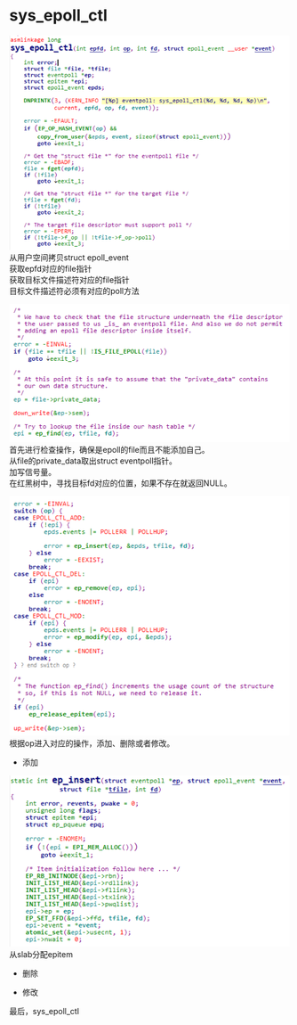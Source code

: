 # sys_epoll_ctl

![](pic/sys_epoll_ctl.png)
从用户空间拷贝struct epoll_event  
获取epfd对应的file指针  
获取目标文件描述符对应的file指针  
目标文件描述符必须有对应的poll方法  

![](pic/sys_epoll_ctl2.png)  
首先进行检查操作，确保是epoll的file而且不能添加自己。  
从file的private_data取出struct eventpoll指针。  
加写信号量。  
在红黑树中，寻找目标fd对应的位置，如果不存在就返回NULL。  

![](pic/sys_epoll_ctl3.png)
根据op进入对应的操作，添加、删除或者修改。  

- 添加

![](pic/ep_insert.png)
从slab分配epitem

- 删除



- 修改


最后，sys_epoll_ctl